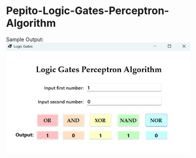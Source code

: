 # Pepito-Logic-Gates-Perceptron-Algorithm

Sample Output:
![](image/Logic%20Gates%20Perceptron%20Algorithm%20Output.png)